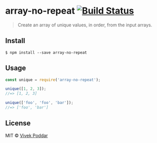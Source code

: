# array-no-repeat [![Build Status](TODO)](TODO)

> Create an array of unique values, in order, from the input arrays.


## Install

```
$ npm install --save array-no-repeat
```


## Usage

```js
const unique = require('array-no-repeat');

unique([1, 2, 3]);
//=> [1, 2, 3]

unique(['foo', 'foo', 'bar']);
//=> ['foo', 'bar']
```


## License

MIT © [Vivek Poddar](https://www.vivekpoddar.com)
